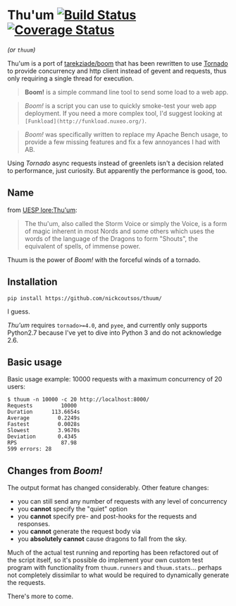 # Thu'um [![Build Status](https://travis-ci.org/nickcoutsos/thuum.svg)](https://travis-ci.org/nickcoutsos/thuum) [![Coverage Status](https://coveralls.io/repos/nickcoutsos/thuum/badge.svg?branch=master)](https://coveralls.io/r/nickcoutsos/thuum?branch=master)

*(or `thuum`)*


Thu'um is a port of [tarekziade/boom](https://github.com/tarekziade/boom) that
has been rewritten to use [Tornado](https://github.com/tornadoweb/tornado) to
provide concurrency and http client instead of gevent and requests, thus only
requiring a single thread for execution.

> **Boom!** is a simple command line tool to send some load to a web app.

> *Boom!* is a script you can use to quickly smoke-test your
web app deployment. If you need a more complex tool,
I'd suggest looking at `[Funkload](http://funkload.nuxeo.org/)`.

> *Boom!* was specifically written to replace my Apache Bench usage,
to provide a few missing features and fix a few annoyances I had
with AB.

Using *Tornado* async requests instead of greenlets isn't a decision related
to performance, just curiosity. But apparently the performance is good, too.

## Name

from [UESP lore:Thu'um](http://www.uesp.net/wiki/Lore:Thu'um):
> The thu'um, also called the Storm Voice or simply the Voice, is a form of
magic inherent in most Nords and some others which uses the words of the
language of the Dragons to form "Shouts", the equivalent of spells, of immense
power.

Thuum is the power of *Boom!* with the forceful winds of a tornado.

## Installation

    pip install https://github.com/nickcoutsos/thuum/

I guess.

*Thu'um* requires `tornado>=4.0`, and `pyee`, and currently only supports
Python2.7 because I've yet to dive into Python 3 and do not acknowledge 2.6.


## Basic usage

Basic usage example: 10000 requests with a maximum concurrency of 20 users:

    $ thuum -n 10000 -c 20 http://localhost:8000/
    Requests         10000
    Duration      113.6654s
    Average         0.2249s
    Fastest         0.0028s
    Slowest         3.9670s
    Deviation       0.4345
    RPS              87.98
    599 errors: 28

## Changes from *Boom!*

The output format has changed considerably. Other feature changes:

* you can still send any number of requests with any level of concurrency
* you **cannot** specify the "quiet" option
* you **cannot** specify pre- and post-hooks for the requests and responses.
* you **cannot** generate the request body via
* you **absolutely cannot** cause dragons to fall from the sky.

Much of the actual test running and reporting has been refactored out of the
script itself, so it's possible do implement your own custom test program with
functionality from `thuum.runners` and `thuum.stats`... perhaps not completely
dissimilar to what would be required to dynamically generate the requests.

There's more to come.
